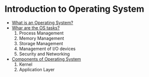 # Introduction to Operating System

- [What is an Operating System?]()
- [Whar are the OS tasks?]()
    1. Process Management
    2. Memory Management        
    3. Storage Management
    4. Management of I/O devices
    5. Security and Networking
- [Components of Operating System]()
    1. Kernel
    2. Application Layer
